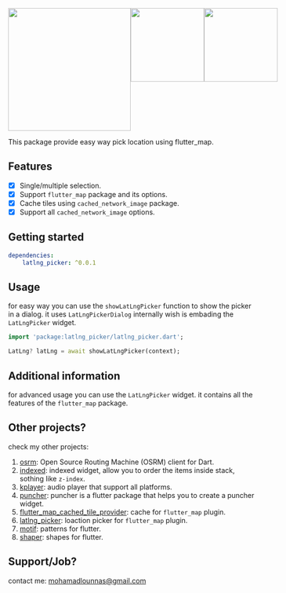 <div style="display:flex;"><img width="250" src="https://github.com/physia/kflutter/assets/22839194/9f122928-0ec1-4b2d-a908-13307f257acb"><img width="150" src="https://github.com/physia/kflutter/assets/22839194/0145bb19-3c3c-49ec-8654-73c63f0c94a9"><img width="150"  src="https://github.com/physia/kflutter/assets/22839194/7b923821-f43b-436c-b057-bbd3da7c7351"></div>

This package provide easy way pick location using flutter_map.

## Features

- [X] Single/multiple selection.
- [X] Support `flutter_map` package and its options.
- [X] Cache tiles using `cached_network_image` package.
- [X] Support all `cached_network_image` options.

## Getting started

```yaml
dependencies:
    latlng_picker: ^0.0.1
```

## Usage

for easy way you can use the `showLatLngPicker` function to show the picker in a dialog.
it uses `LatLngPickerDialog` internally wish is embading the `LatLngPicker` widget.

```dart
import 'package:latlng_picker/latlng_picker.dart';

LatLng? latLng = await showLatLngPicker(context);
```

## Additional information

for advanced usage you can use the `LatLngPicker` widget. it contains all the features of the `flutter_map` package.

## Other projects?

check my other projects:

1. [osrm](https://pub.dev/packages/osrm): Open Source Routing Machine (OSRM) client for Dart.
2. [indexed](https://pub.dev/packages/indexed): indexed widget, allow you to order the items inside stack, sothing like `z-index`.
3. [kplayer](https://pub.dev/packages/kplayer): audio player that support all platforms.
4. [puncher](https://pub.dev/packages/puncher): puncher is a flutter package that helps you to create a puncher widget.
5. [flutter_map_cached_tile_provider](https://pub.dev/packages/flutter_map_cached_tile_provider): cache for `flutter_map` plugin.
6. [latlng_picker](https://pub.dev/packages/latlng_picker): loaction picker for `flutter_map` plugin.
7. [motif](https://pub.dev/packages/motif): patterns for flutter.
8. [shaper](https://pub.dev/packages/shaper): shapes for flutter.

## Support/Job?

contact me: mohamadlounnas@gmail.com
